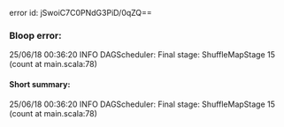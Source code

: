 error id: jSwoiC7C0PNdG3PiD/0qZQ==
### Bloop error:

25/06/18 00:36:20 INFO DAGScheduler: Final stage: ShuffleMapStage 15 (count at main.scala:78)
#### Short summary: 

25/06/18 00:36:20 INFO DAGScheduler: Final stage: ShuffleMapStage 15 (count at main.scala:78)